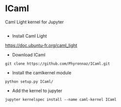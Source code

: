# ICaml
Caml Light kernel for Jupyter

## 
* Install Caml Light

https://doc.ubuntu-fr.org/caml_light

* Download ICaml
```
git clone https://github.com/Phyronnaz/ICaml.git
```

* Install the camlkernel module
```
python setup.py ICaml/
```

* Add the kernel to jupyter
```
jupyter kernelspec install --name caml-kernel ICaml
```
